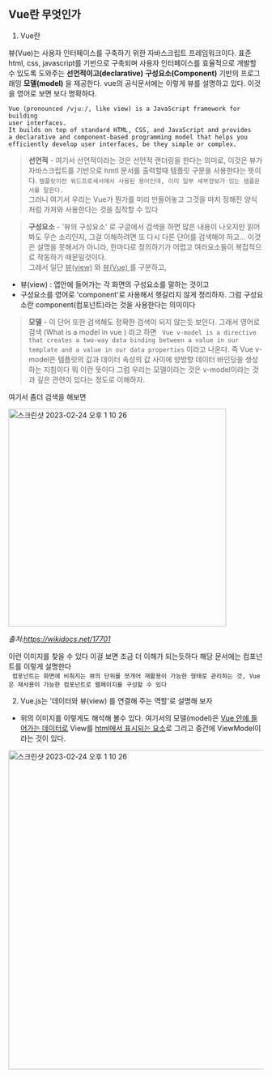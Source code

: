 ## Vue란 무엇인가  

1. Vue란 

뷰(Vue)는 사용자 인터페이스를 구축하기 위한 자바스크립트 프레임워크이다. 표준 html, css, javascript를 기반으로 구축되며 사용자 인터페이스를 효율적으로 개발할 수 있도록 도와주는 __선언적이고(declarative)__  __구성요소(Component)__ 기반의 프로그래밍 __모델(model)__ 을 제공한다. vue의 공식문서에는 이렇게 뷰를 설명하고 있다. 
이것을 영어로 보면 보다 명확하다.

```
Vue (pronounced /vjuː/, like view) is a JavaScript framework for building 
user interfaces.
It builds on top of standard HTML, CSS, and JavaScript and provides 
a declarative and component-based programming model that helps you 
efficiently develop user interfaces, be they simple or complex.
```


> <b>선언적</b> -  여기서 선언적이라는 것은 선언적 랜더링을 한다는 의미로, 이것은 뷰가 자바스크립트를 기반으로 hmtl 문서를 출력할때 템플릿 구문을  사용한다는 뜻이다. ```템플릿이란 워드프로세서에서 사용된 용어인데, 이미 일부 세부정보가 있는 샘플문서를 말한다. ```   
그러니 여기서 우리는 Vue가 뭔가를 미리 만들어놓고 그것을 마치 정해진 양식처럼 가져와 사용한다는 것을 짐작할 수 있다   

><b>구성요소</b> - '뷰의 구성요소' 로 구글에서 검색을 하면 많은 내용이 나오지만 읽어봐도 무슨 소리인지, 그걸 이해하려면 또 다시 다른 단어를 검색해야 하고... 이것은 설명을 못해서가 아니라, 한마디로 정의하기가 어렵고 여러요소들이 복잡적으로 작동하기 때문일것이다.  
그래서 일단 <u>뷰(view)</u> 와 <u> 뷰(Vue) </u>를 구분하고,   
- 뷰(view) : 앱안에 들어가는 각 화면의 구성요소를 말하는 것이고   
- 구성요소를 영어로 'component'로 사용해서 헷갈리지 않게 정리하자. 그럼 구성요소란 component(컴포넌트)라는 것을 사용한다는 의미이다 

><b>모델</b> -  이 단어 또한 검색해도 정확한 검색이 되지 않는듯 보인다. 그래서 영어로 검색 (What is a model in vue ) 라고 하면 ``` Vue v-model is a directive that creates a two-way data binding between a value in our template and a value in our data properties``` 이라고 나온다. 즉 Vue v-model은 템플릿의 값과 데이터 속성의 값 사이에 양방향 데이터 바인딩을 생성하는 지침이다 뭐 이런 뜻이다 그럼 우리는 모델이라는 것은 v-model이라는 것과 깊은 관련이 있다는 정도로 이해하자.   

여기서 좀더 검색을 해보면  

<img width="430" alt="스크린샷 2023-02-24 오후 1 10 26" src="https://user-images.githubusercontent.com/48478079/221089832-9f117c4d-03c3-41b7-9913-400e706107d2.png">   

*출처:https://wikidocs.net/17701*
 
이런 이미지를 찾을 수 있다 이걸 보면 조금 더 이해가 되는듯하다  해당 문서에는 컴포넌트를 이렇게 설명한다   
```  컴포넌트는 화면에 비춰지는 뷰의 단위를 쪼개어 재활용이 가능한 형태로 관리하는 것, Vue은 재사용이 가능한 컴포넌트로 웹페이지를 구성할 수 있다  ```   


2. Vue.js는 '데이터와 뷰(view) 를 연결해 주는 역할'로 설명해 보자   
- 위의 이미지를 이렇게도 해석해 볼수 있다. 여기서의 모델(model)은 <U>Vue 안에 들어가는 데이터로</U> View를 <U> html에서 표시되는 요소</U>로 그리고 중간에 ViewModel이라는 것이 있다.  

<img width="630" alt="스크린샷 2023-02-24 오후 1 10 26" src="https://user-images.githubusercontent.com/48478079/221098801-43856de0-710e-4d2a-92e9-edb093deef4f.png">
